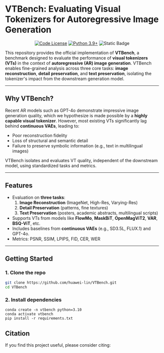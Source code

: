 # VTBench: Evaluating Visual Tokenizers for Autoregressive Image Generation
<div align="center">
  
[![Code License](https://img.shields.io/badge/Code%20License-Apache_2.0-green.svg)](https://github.com/huawei-lin/LLMsEasyFinetune/blob/master/LICENSE)&nbsp;[![Python 3.9+](https://img.shields.io/badge/python-3.9+-blue.svg)](https://www.python.org/downloads/release/python-390/)&nbsp;![Static Badge](https://img.shields.io/badge/VTBench-yellow?logoSize=4&label=%F0%9F%A4%97%20Dataset&labelColor=gray&link=https%3A%2F%2Fhuggingface.co%2Fdatasets%2Fhuaweilin%2FVTBench)

</div>

This repository provides the official implementation of **VTBench**, a benchmark designed to evaluate the performance of **visual tokenizers (VTs)** in the context of **autoregressive (AR) image generation**. VTBench enables fine-grained analysis across three core tasks: **image reconstruction**, **detail preservation**, and **text preservation**, isolating the tokenizer's impact from the downstream generation model.


---

## Why VTBench?

Recent AR models such as GPT-4o demonstrate impressive image generation quality, which we hypothesize is made possible by a **highly capable visual tokenizer**. However, most existing VTs significantly lag behind **continuous VAEs**, leading to:

- Poor reconstruction fidelity  
- Loss of structural and semantic detail  
- Failure to preserve symbolic information (e.g., text in multilingual images)

VTBench isolates and evaluates VT quality, independent of the downstream model, using standardized tasks and metrics.

---

## Features

- Evaluation on **three tasks**:
  1. **Image Reconstruction** (ImageNet, High-Res, Varying-Res)
  2. **Detail Preservation** (patterns, fine textures)
  3. **Text Preservation** (posters, academic abstracts, multilingual scripts)
- Supports VTs from models like **FlowMo**, **MaskBiT**, **OpenMagViT2**, **VAR**, **BSQ-ViT**, etc.
- Includes baselines from **continuous VAEs** (e.g., SD3.5L, FLUX.1) and GPT-4o.
- Metrics: PSNR, SSIM, LPIPS, FID, CER, WER

---

## Getting Started

### 1. Clone the repo
```bash
git clone https://github.com/huawei-lin/VTBench.git
cd VTBench
```

### 2. Install dependencies
```
conda create -n vtbench python=3.10
conda activate vtbench
pip install -r requirements.txt
```


## Citation

If you find this project useful, please consider citing:
```
```
